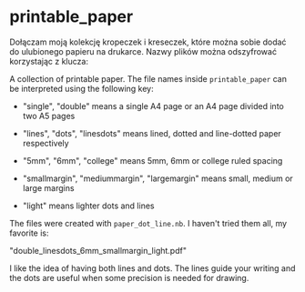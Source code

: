 # printable_paper

Dołączam moją kolekcję kropeczek i kreseczek, które można sobie dodać do ulubionego papieru na drukarce. Nazwy plików można odszyfrować korzystając z klucza:

A collection of printable paper. The file names inside `printable_paper` can be interpreted using the following key:

- "single", "double" means a single A4 page or an A4 page divided into two A5 pages

- "lines", "dots", "linesdots" means lined, dotted and line-dotted paper respectively

- "5mm", "6mm", "college" means 5mm, 6mm or college ruled spacing

- "smallmargin", "mediummargin", "largemargin" means small, medium or large margins

- "light" means lighter dots and lines

The files were created with `paper_dot_line.nb`. I haven't tried them all, my favorite is:

"double_linesdots_6mm_smallmargin_light.pdf"

I like the idea of having both lines and dots. The lines guide your writing and the dots are
useful when some precision is needed for drawing.
